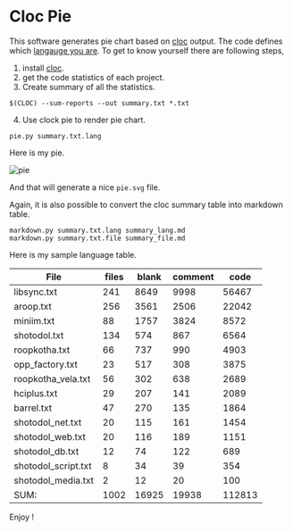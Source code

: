 Cloc Pie
==========

This software generates pie chart based on [cloc](https://github.com/AlDanial/cloc) output. The code defines which [langauge you are](http://miniim.blogspot.com/2016/02/line-of-code.html). To get to know yourself there are following steps,

1. install [cloc](https://github.com/AlDanial/cloc).
2. get the code statistics of each project.
3. Create summary of all the statistics.
```
$(CLOC) --sum-reports --out summary.txt *.txt
```
4. Use clock pie to render pie chart.
```
pie.py summary.txt.lang
```

Here is my pie.

![pie](https://cloud.githubusercontent.com/assets/973414/12768766/aa70e5a8-c9d7-11e5-9e18-069bd961a3c8.jpg)

And that will generate a nice `pie.svg` file.

Again, it is also possible to convert the cloc summary table into markdown table.
```
markdown.py summary.txt.lang summary_lang.md
markdown.py summary.txt.file summary_file.md
```

Here is my sample language table.

File | files | blank | comment | code 
-- | -- | -- | -- | -- 
libsync.txt                      | 241 | 8649 | 9998 | 56467 
aroop.txt                        | 256 | 3561 | 2506 | 22042 
miniim.txt                        | 88 | 1757 | 3824 | 8572 
shotodol.txt                     | 134 | 574 | 867 | 6564 
roopkotha.txt                     | 66 | 737 | 990 | 4903 
opp_factory.txt                   | 23 | 517 | 308 | 3875 
roopkotha_vela.txt                | 56 | 302 | 638 | 2689 
hciplus.txt                       | 29 | 207 | 141 | 2089 
barrel.txt                        | 47 | 270 | 135 | 1864 
shotodol_net.txt                  | 20 | 115 | 161 | 1454 
shotodol_web.txt                  | 20 | 116 | 189 | 1151 
shotodol_db.txt                   | 12 | 74 | 122 | 689 
shotodol_script.txt                | 8 | 34 | 39 | 354 
shotodol_media.txt                 | 2 | 12 | 20 | 100 
SUM:                            | 1002 | 16925 | 19938 | 112813

Enjoy !

